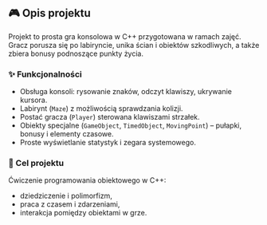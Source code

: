 ## 🎮 Opis projektu
Projekt to prosta gra konsolowa w C++ przygotowana w ramach zajęć.  
Gracz porusza się po labiryncie, unika ścian i obiektów szkodliwych, a także zbiera bonusy podnoszące punkty życia.  

### ✨ Funkcjonalności
- Obsługa konsoli: rysowanie znaków, odczyt klawiszy, ukrywanie kursora.  
- Labirynt (`Maze`) z możliwością sprawdzania kolizji.  
- Postać gracza (`Player`) sterowana klawiszami strzałek.  
- Obiekty specjalne (`GameObject`, `TimedObject`, `MovingPoint`) – pułapki, bonusy i elementy czasowe.  
- Proste wyświetlanie statystyk i zegara systemowego.  

### 🎯 Cel projektu
Ćwiczenie programowania obiektowego w C++:  
- dziedziczenie i polimorfizm,  
- praca z czasem i zdarzeniami,  
- interakcja pomiędzy obiektami w grze.  
